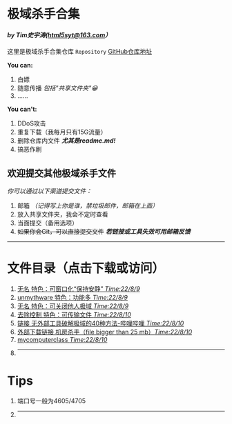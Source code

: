 # 极域杀手合集 
#### *by Tim史宇涛(html5syt@163.com）*
这里是极域杀手合集仓库 `Repository` 
[GitHub仓库地址](https://github.com/html5syt/kill-mythware)

**You can:**

  1. 白嫖
  2. 随意传播 *包括"共享文件夹"😁*
  3. ......

**You can't:**

  1. DDoS攻击
  2. 重复下载（我每月只有15G流量）
  3. 删除仓库内文件 ***尤其是readme.md!***
  4. 搞恶作剧

## 欢迎提交其他极域杀手文件
*你可以通过以下渠道提交文件：*
  1. 邮箱 *（记得写上你是谁，禁垃圾邮件，邮箱在上面）*
  2. 放入共享文件夹，我会不定时查看
  3. 当面提交（备用选项）
  4. ~~如果你会Git，可以直接提交文件~~
***若链接或工具失效可用邮箱反馈***
- - -

# 文件目录（点击下载或访问）
  1. [无名 特色：可窗口化“保持安静” *Time:22/8/9*](https://html5syt.github.io/kill-mythware/22-8-9可窗口化安静.zip)
  2. [unmythware 特色：功能多 *Time:22/8/9*](https://html5syt.github.io/kill-mythware/22-8-9功能多unmythware.zip)
  3. [无名 特色：可关闭他人极域 *Time:22/8/9*](https://html5syt.github.io/kill-mythware/22-8-9-可关闭他人极域.exe)
  4. [去除控制 特色：可传输文件 *Time:22/8/10*](https://html5syt.github.io/kill-mythware/22-8-10可传输文件-去除控制.zip)
  5. [链接 无外部工具破解极域的40种方法-哔哩哔哩 *Time:22/8/10*](https://www.bilibili.com/video/BV1vS4y177xn)
  6. [外部下载链接 机房杀手（file bigger than 25 mb）*Time:22/8/10*](https://wwo.lanzouy.com/iXzkNynf3oj)
  7. [mycomputerclass *Time:22/8/10*](https://html5syt.github.io/kill-mythware/22-8-10mycomputerclass.exe)
  8. ---

# Tips
  1. 端口号一般为4605/4705
  2. ---
